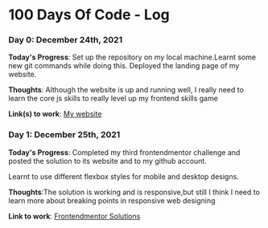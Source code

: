 # 100 Days Of Code - Log

### Day 0: December 24th, 2021

**Today's Progress**: Set up the repository on my local machine.Learnt some new git commands while doing this.
Deployed the landing page of my website.

**Thoughts**: Although the website is up and running well, I really need to learn the core js skills to really level up my frontend skills game


**Link(s) to work**: [My website](https://jitesh117.me/)

### Day 1: December 25th, 2021

**Today's Progress**: Completed my third frontendmentor challenge and posted the solution to its website and to my github account.

Learnt to use different flexbox styles for mobile and desktop designs.

**Thoughts**:The solution is working and is responsive,but still I think I need to learn more about breaking points in responsive web designing

**Link to work**: [Frontendmentor Solutions](http://jitesh117.me/3-column-preview/)

